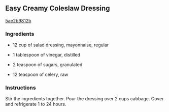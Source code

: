 ## Easy Creamy Coleslaw Dressing

[5ae2b9812b](http://www.food.com/recipe/easy-creamy-coleslaw-dressing-428123)

### Ingredients

 - 12 cup of salad dressing, mayonnaise, regular

 - 1 tablespoon of vinegar, distilled

 - 2 teaspoon of sugars, granulated

 - 12 teaspoon of celery, raw

### Instructions

Stir the ingredients together. Pour the dressing over 2 cups cabbage. Cover and refrigerate 1 to 24 hours.
